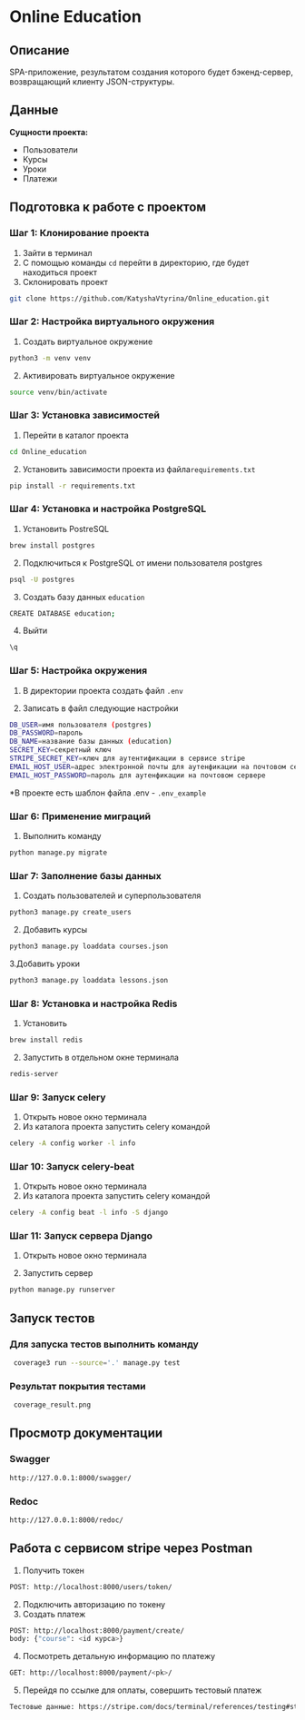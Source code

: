 # Online Education

## Описание

SPA-приложение, результатом создания которого будет бэкенд-сервер, возвращающий клиенту JSON-структуры.

## Данные

**Cущности проекта:**

- Пользователи
- Курсы
- Уроки
- Платежи

## Подготовка к работе с проектом

### Шаг 1: Клонирование проекта
1. Зайти в терминал
2. С помощью команды `cd` перейти в директорию, где будет находиться проект
3. Склонировать проект
```bash
git clone https://github.com/KatyshaVtyrina/Online_education.git
```

### Шаг 2: Настройка виртуального окружения

1. Создать виртуальное окружение
```bash
python3 -m venv venv
```
2. Активировать виртуальное окружение
```bash
source venv/bin/activate
```

### Шаг 3: Установка зависимостей
1. Перейти в каталог проекта
```bash
cd Online_education
```
2. Установить зависимости проекта из файла`requirements.txt`
```bash
pip install -r requirements.txt
```

### Шаг 4: Установка и настройка PostgreSQL
1. Установить PostreSQL
```bash
brew install postgres
```
2. Подключиться к PostgreSQL от имени пользователя postgres
```bash
psql -U postgres 
```
3. Создать базу данных `education`
```bash
CREATE DATABASE education;
```
4. Выйти
```bash
\q
```

### Шаг 5: Настройка окружения
1. В директории проекта создать файл `.env`

3. Записать в файл следующие настройки
```bash
DB_USER=имя пользователя (postgres)
DB_PASSWORD=пароль
DB_NAME=название базы данных (education)
SECRET_KEY=секретный ключ 
STRIPE_SECRET_KEY=ключ для аутентификации в сервисе stripe
EMAIL_HOST_USER=адрес электронной почты для аутенфикации на почтовом сервере
EMAIL_HOST_PASSWORD=пароль для аутенфикации на почтовом сервере
```
*В проекте есть шаблон файла .env - `.env_example`

### Шаг 6: Применение миграций
1. Выполнить команду
```bash
python manage.py migrate
```

### Шаг 7: Заполнение базы данных
1. Создать пользователей и суперпользователя
```bash
python3 manage.py create_users
```
2. Добавить курсы
```bash
python3 manage.py loaddata courses.json
```
3.Добавить уроки
```bash
python3 manage.py loaddata lessons.json
```
### Шаг 8: Установка и настройка Redis
1. Установить
```bash
brew install redis
```
2. Запустить в отдельном окне терминала 
```bash
redis-server
```
### Шаг 9: Запуск celery
1. Открыть новое окно терминала
2. Из каталога проекта запустить celery командой
```bash
celery -A config worker -l info
```
### Шаг 10: Запуск celery-beat
1. Открыть новое окно терминала
2. Из каталога проекта запустить celery командой
```bash
celery -A config beat -l info -S django
```
### Шаг 11: Запуск сервера Django
1. Открыть новое окно терминала

2. Запустить сервер
```bash
python manage.py runserver
```

## Запуск тестов

### Для запуска тестов выполнить команду
```bash
 coverage3 run --source='.' manage.py test
```
### Результат покрытия тестами
```bash
 coverage_result.png
```

## Просмотр документации
### Swagger
```bash
http://127.0.0.1:8000/swagger/
```
### Redoc
```bash
http://127.0.0.1:8000/redoc/
```
## Работа с сервисом stripe через Postman
1. Получить токен
```bash
POST: http://localhost:8000/users/token/
```
2. Подключить авторизацию по токену
3. Создать платеж
```bash
POST: http://localhost:8000/payment/create/
body: {"course": <id курса>} 
```
4. Посмотреть детальную информацию по платежу
```bash
GET: http://localhost:8000/payment/<pk>/
```
5. Перейдя по ссылке для оплаты, совершить тестовый платеж
```bash
Тестовые данные: https://stripe.com/docs/terminal/references/testing#standard-test-cards
```